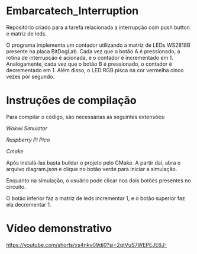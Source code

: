 # Embarcatech_Interruption
Repositório criado para a tarefa relacionada a interrupção com push button e matriz de leds.


O programa implementa um contador utilizando a matriz de LEDs WS2818B presente na placa BitDogLab.
Cada vez que o botão A é pressionado, a rotina de interrupção é acionada, e o contador é incrementado em 1.
Analogamente, cada vez que o botão B é pressionado, o contador é decrementado em 1. Além disso, o LED RGB 
pisca na cor vermelha cinco vezes por segundo.

# Instruções de compilação

Para compilar o código, são necessárias as seguintes extensões: 

*Wokwi Simulator*

*Raspberry Pi Pico*

*Cmake*

Após instalá-las basta buildar o projeto pelo CMake. A partir daí, abra o arquivo 
diagram.json e clique no botão verde para iniciar a simulação.

Enquanto na simulação, o usuário pode clicar nos dois botões presentes no circuito.

O botão inferior faz a matriz de leds incrementar 1, e o botão superior faz ela decrementar 1.

# Vídeo demonstrativo

https://youtube.com/shorts/xs4nkv09dj0?si=2qtVuS7WEPEJE6J-
